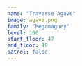 ```yaml
---
name: "Traverse Agave"
image: agave.png
family: "Megamaguey"
level: 100
start_floor: 47
end_floor: 49
patrol: false
---
```

